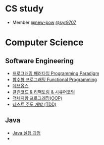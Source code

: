 # CS study

- Member [@new-pow](https://github.com/new-pow) [@syr9707](https://github.com/syr9707)

# Computer Science

## Software Engineering
- [프로그래밍 패러다임 Programming Paradigm](./software-engineering/programming-paradigm.md)
- [함수형 프로그래밍 Functional Programming](./software-engineering/functinal-programing.md)
- [데브옵스](./software-engineering/dev-ops.md)
- [클린코드 & 리팩토링 & 시큐어코딩](./software-engineering/CleanCode-Refactoring-SequreCoding.md)
- [객체지향 프로그래밍(OOP)](./software-engineering/oop.md)
- [테스트 주도 개발 (TDD)](./software-engineering/tdd.md)

## Java
- [Java 실행 과정](./java/java-compile.md)
- 